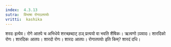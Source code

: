 ```yaml
---
index:  4.3.13
sutra:  विभाषा रोगाऽतपयोः
vritti:  kashika 
---
```


शरदः इत्येव। रोगे आतपे च अभिधेये शरच्छब्दाट् ठञ् प्रत्ययो वा भवति शैषिकः। ऋत्वणो ऽपवादः। शारदिको रोगः। शारदिकः आतपः। शारदो रोगः। शारदः आतपः। रोगातपयोः इति किम्? शारदं दधि।

